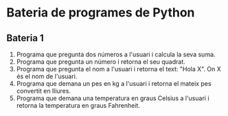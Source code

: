 # Bateria de programes de Python

## Bateria 1

1. Programa que pregunta dos números a l'usuari i calcula la seva suma.
2. Programa que pregunta un número i retorna el seu quadrat.
3. Programa que pregunta el nom a l'usuari i retorna el text: "Hola X". On X és el nom de l'usuari.
4. Programa que demana un pes en kg a l'usuari i retorna el mateix pes convertit en lliures.
5. Programa que demana una temperatura en graus Celsius a l'usuari i retorna la temperatura en graus Fahrenheit.
